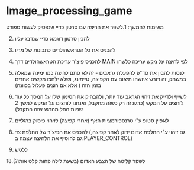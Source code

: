 # Image_processing_game

משימות להמשך:
1.לשפר את הריצה עם סרטון כדיי שנפסיק לעשות ספורט

2. להכין סרטון דוגמא כדיי שנדבג עליו
  
4. להכניס את כל הטראשהולדים כתכונות של מריו
   
6. להכניס פיצ'ר עריכת הטראשהולדים דרך MAIN לפי לחיצה על מקש עריכה כלשהו
   
8. לנסות להבין את סד"פ להפעלת גראבים - זה לא סתם לחיצה כמו ימינה שמאלה במשחק, זה דורש איזשהו תיאום עם הקפיצה, טיימינג, ושלא ילחצו מקשים אחרים בזמן הזה ( אלא אם רוצים פעלול בכוונה)
   
10. לשייף ולדייק את זיהוי הגראב עוד יותר, ולהבהיק את הסימון שלו על המסך כל עוד לוחצים על המקש (כרגע זה רק כשזה מתקבל, ואנחנו לוחצים על המקש למשך 2 שניות החל מהרגע שזה התקבל)
 
12.  לאפיין סטופ ע"י טרנספורמציית האף (אחרי קפיצה) לזיהוי פיסוק ברגליים
    
14.  להכניס את הפיצ'ר של החלפת צד (גם זיהוי ע"י החלפת אדום ירוק לאחר קפיצה, וגם להוסיף את הלחיצה עצמה בPLAYER_CONTROL)
    
16.  ללטש
    
18.לשפר קליטה של הצבע האדום (בשעת לילה פחות קלט אותו?)
